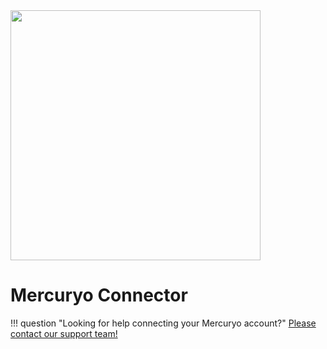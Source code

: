 <img src="https://static.openfintech.io/payment_providers/mercuryo/logo.svg?w=400" width="400px" >

# Mercuryo Connector

!!! question "Looking for help connecting your Mercuryo account?"
    [Please contact our support team!](mailto:support@paycore.io)